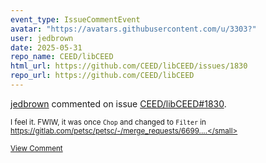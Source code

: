 ```yaml
---
event_type: IssueCommentEvent
avatar: "https://avatars.githubusercontent.com/u/3303?"
user: jedbrown
date: 2025-05-31
repo_name: CEED/libCEED
html_url: https://github.com/CEED/libCEED/issues/1830
repo_url: https://github.com/CEED/libCEED
---
```


<a href='https://github.com/jedbrown' target='_blank'>jedbrown</a> commented on issue <a href='https://github.com/CEED/libCEED/issues/1830' target='_blank'>CEED/libCEED#1830</a>.

<small>I feel it. FWIW, it was once `Chop` and changed to `Filter` in https://gitlab.com/petsc/petsc/-/merge_requests/6699....</small>

<a href='https://github.com/CEED/libCEED/issues/1830' target='_blank'>View Comment</a>